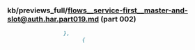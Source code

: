 ### kb/previews_full/flows__service-first__master-and-slot@auth.har.part019.md (part 002)

```md
                  },
                        {
                      
```

```
